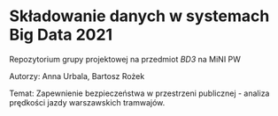# Składowanie danych w systemach Big Data 2021
Repozytorium grupy projektowej na przedmiot *BD3* na MiNI PW

Autorzy: Anna Urbala, Bartosz Rożek

Temat: Zapewnienie bezpieczeństwa w przestrzeni publicznej - analiza prędkości jazdy warszawskich tramwajów.
